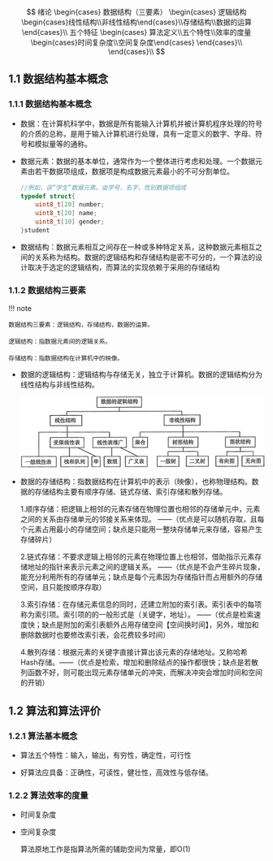 
$$
绪论
\begin{cases}
    数据结构（三要素）
    \begin{cases}
        逻辑结构\begin{cases}线性结构\\非线性结构\end{cases}\\存储结构\\数据的运算
    \end{cases}\\
    五个特征
    \begin{cases}
        算法定义\\五个特性\\效率的度量\begin{cases}时间复杂度\\空间复杂度\end{cases}
    \end{cases}\\
\end{cases}\\
$$

## 1.1 数据结构基本概念

### 1.1.1 数据结构基本概念

- 数据：在计算机科学中，数据是所有能输入计算机并被计算机程序处理的符号的介质的总称，是用于输入计算机进行处理，具有一定意义的数字、字母、符号和模拟量等的通称。

- 数据元素：数据的基本单位，通常作为一个整体进行考虑和处理。一个数据元素由若干数据项组成，数据项是构成数据元素最小的不可分割单位。
  
    ```c
    //例如，该“学生”数据元素。由学号，名字，性别数据项组成
    typedef struct{
        uint8_t[20] number;
        uint8_t[20] name;
        uint8_t[10] gender;
    }student
    ```

- 数据结构：数据元素相互之间存在一种或多种特定关系，这种数据元素相互之间的关系称为结构。数据的逻辑结构和存储结构是密不可分的，一个算法的设计取决于选定的逻辑结构，而算法的实现依赖于采用的存储结构

### 1.1.2 数据结构三要素

!!! note

    数据结构三要素：逻辑结构，存储结构，数据的运算。

    逻辑结构：指数据元素间的逻辑关系。
    
    存储结构：指数据结构在计算机中的映像。

- 数据的逻辑结构：逻辑结构与存储无关，独立于计算机。数据的逻辑结构分为线性结构与非线性结构。

    ![alt text](数据的逻辑结构.png)

- 数据的存储结构：指数据结构在计算机中的表示（映像），也称物理结构。数据的存储结构主要有顺序存储、链式存储、索引存储和散列存储。

    1.顺序存储：把逻辑上相邻的元素存储在物理位置也相邻的存储单元中，元素之间的关系由存储单元的邻接关系来体现。
    ——（优点是可以随机存取，且每个元素占用最小的存储空间；缺点是只能用一整块存储单元来存储，容易产生存储碎片）

    2.链式存储：不要求逻辑上相邻的元素在物理位置上也相邻，借助指示元素存储地址的指针来表示元素之间的逻辑关系。
    ——（优点是不会产生碎片现象，能充分利用所有的存储单元；缺点是每个元素因为存储指针而占用额外的存储空间，且只能按顺序存取）

    3.索引存储：在存储元素信息的同时，还建立附加的索引表。索引表中的每项称为索引项。索引项的的一般形式是（关键字，地址）。
    ——（优点是检索速度快；缺点是附加的索引表额外占用存储空间【空间换时间】，另外，增加和删除数据时也要修改索引表，会花费较多时间）

    4.散列存储：根据元素的关键字直接计算出该元素的存储地址。又称哈希Hash存储。——（优点是检索，增加和删除结点的操作都很快；缺点是若散列函数不好，则可能出现元素存储单元的冲突，而解决冲突会增加时间和空间的开销）

## 1.2 算法和算法评价

### 1.2.1 算法基本概念

- 算法五个特性：输入，输出，有穷性，确定性，可行性

- 好算法应具备：正确性，可读性，健壮性，高效性与低存储。

### 1.2.2 算法效率的度量

- 时间复杂度

- 空间复杂度

    算法原地工作是指算法所需的辅助空间为常量，即O(1)